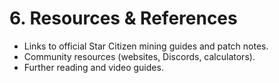 # 6. Resources & References

- Links to official Star Citizen mining guides and patch notes.
- Community resources (websites, Discords, calculators).
- Further reading and video guides.
